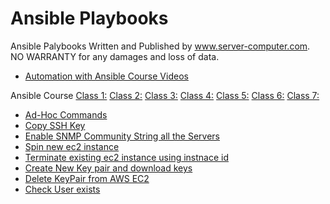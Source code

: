 # Ansible Playbooks
Ansible Palybooks Written and Published by www.server-computer.com. NO WARRANTY for any damages and loss of data.

- [Automation with Ansible Course Videos](https://www.youtube.com/watch?v=2_GXHygzWSQ&list=PL8cE5Nxf6M6YUaKyuon-AWRDNr31ANuo2)

Ansible Course
[Class 1:](https://youtu.be/-b1ByalW4X8)
[Class 2:](https://youtu.be/p8xkv1m-boE)
[Class 3:](https://youtu.be/G7_orKIWAeA)
[Class 4:](https://youtu.be/Kr-62ON416c)
[Class 5:](https://youtu.be/2nRfP69sGsk)
[Class 6:](https://youtu.be/nOOe-_rNhP8)
[Class 7:](https://youtu.be/JYPn5l3ChX0)

- [Ad-Hoc Commands](https://github.com/techtutorials/ansible-palybooks/blob/master/adhoc%20commads)
- [Copy SSH Key](https://github.com/techtutorials/ansible-palybooks/blob/master/copyssh.yml)
- [Enable SNMP Community String all the Servers](https://github.com/techtutorials/ansible-palybooks/blob/master/snmpcommunitychange.yaml)
- [Spin new ec2 instance](https://github.com/techtutorials/ansible-palybooks/blob/master/EC2/spinawsec2.yml)
- [Terminate existing ec2 instance using instnace id](https://github.com/techtutorials/ansible-palybooks/blob/master/EC2/terminate.yml)
- [Create New Key pair and download keys](https://github.com/techtutorials/ansible-palybooks/blob/master/EC2/createnewkeypair.yml)
- [Delete KeyPair from AWS EC2](https://github.com/techtutorials/ansible-palybooks/blob/master/EC2/removekeypair.yml)
- [Check User exists](https://github.com/techtutorials/ansible-palybooks/blob/master/checkexistinguser.yml)



